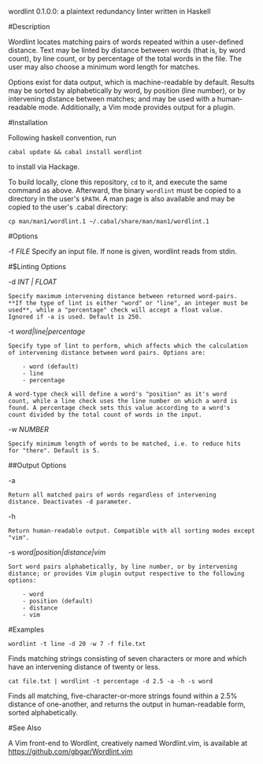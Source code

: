 wordlint 0.1.0.0: a plaintext redundancy linter written in Haskell

#Description


Wordlint locates matching pairs of words repeated within a user-defined
distance. Text may be linted by distance between words (that is, by word
count), by line count, or by percentage of the total words in the file.
The user may also choose a minimum word length for matches.

Options exist for data output, which is machine-readable by default.
Results may be sorted by alphabetically by word, by position (line
number), or by intervening distance between matches; and may be used
with a human-readable mode. Additionally, a Vim mode provides output for
a plugin.

#Installation


Following haskell convention, run 

`cabal update && cabal install wordlint`

to install via Hackage.

To build locally, clone this repository, `cd` to it, and execute the same
command as above.  Afterward, the binary `wordlint` must be copied to a
directory in the user's `$PATH`. A man page is also available and may be copied
to the user's .cabal directory: 

`cp man/man1/wordlint.1 ~/.cabal/share/man/man1/wordlint.1`

#Options


-f *FILE*
    Specify an input file. If none is given, wordlint reads from stdin.

#$Linting Options

-d *INT | FLOAT*

    Specify maximum intervening distance between returned word-pairs.
    **If the type of lint is either "word" or "line", an integer must be
    used**, while a "percentage" check will accept a float value.
    Ignored if -a is used. Default is 250.

-t *word|line|percentage*

    Specify type of lint to perform, which affects which the calculation
    of intervening distance between word pairs. Options are:

        - word (default)
        - line
        - percentage

    A word-type check will define a word's "position" as it's word
    count, while a line check uses the line number on which a word is
    found. A percentage check sets this value according to a word's
    count divided by the total count of words in the input.

-w *NUMBER*

    Specify minimum length of words to be matched, i.e. to reduce hits
    for "there". Default is 5.

##Output Options


-a

    Return all matched pairs of words regardless of intervening
    distance. Deactivates -d parameter.

-h

    Return human-readable output. Compatible with all sorting modes except
    "vim".

-s *word|position|distance|vim*

    Sort word pairs alphabetically, by line number, or by intervening
    distance; or provides Vim plugin output respective to the following
    options:

        - word
        - position (default)
        - distance
        - vim

#Examples


    wordlint -t line -d 20 -w 7 -f file.txt

Finds matching strings consisting of seven characters or more and which
have an intervening distance of twenty or less.

    cat file.txt | wordlint -t percentage -d 2.5 -a -h -s word

Finds all matching, five-character-or-more strings found within a 2.5%
distance of one-another, and returns the output in human-readable form,
sorted alphabetically.

#See Also


A Vim front-end to Wordlint, creatively named Wordlint.vim, is available
at https://github.com/gbgar/Wordlint.vim

